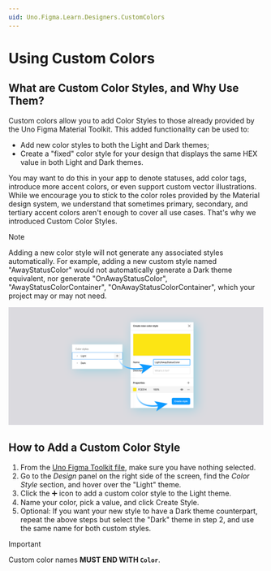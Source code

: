 ```yaml
---
uid: Uno.Figma.Learn.Designers.CustomColors
---
```


# Using Custom Colors

## What are Custom Color Styles, and Why Use Them?

Custom colors allow you to add Color Styles to those already provided by the Uno Figma Material Toolkit. This added functionality can be used to:

* Add new color styles to both the Light and Dark themes;
* Create a "fixed" color style for your design that displays the same HEX value in both Light and Dark themes.

You may want to do this in your app to denote statuses, add color tags, introduce more accent colors, or even support custom vector illustrations. While we encourage you to stick to the color roles provided by the Material design system, we understand that sometimes primary, secondary, and tertiary accent colors aren't enough to cover all use cases. That's why we introduced Custom Color Styles.

> [!NOTE]
> Adding a new color style will not generate any associated styles automatically. For example, adding a new custom style named "AwayStatusColor" would not automatically generate a Dark theme equivalent, nor generate "OnAwayStatusColor", "AwayStatusColorContainer", "OnAwayStatusColorContainer", which your project may or may not need.

![Adding Custom Color Styles](assets/CustomColorStyle.png)

## How to Add a Custom Color Style

1) From the [Uno Figma Toolkit file](https://aka.platform.uno/uno-figma-material-toolkit), make sure you have nothing selected.
2) Go to the *Design* panel on the right side of the screen, find the *Color Style* section, and hover over the "Light" theme.
3) Click the ➕ icon to add a custom color style to the Light theme.
4) Name your color, pick a value, and click Create Style.
5) Optional: If you want your new style to have a Dark theme counterpart, repeat the above steps but select the "Dark" theme in step 2, and use the same name for both custom styles.

> [!IMPORTANT]
> Custom color names **MUST END WITH `Color`**.

